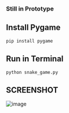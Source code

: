 ### Still in Prototype

## Install Pygame

```
pip install pygame
```

## Run in Terminal

```
python snake_game.py
```

## SCREENSHOT

![image](https://github.com/Monacrh/Python_Snake_Game/assets/121348101/c7cc065f-d477-4d52-b6f3-949899463d65)
